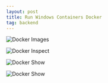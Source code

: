 ```yaml
---
layout: post
title: Run Windows Containers Docker
tag: backend
---
```


![Docker Images](/content/Docker_Images_Available_Locally.PNG)

![Docker Inspect](/content/docker_inspect_TestWinServer.PNG)

![Docker Show](/content/docker_ps_show.PNG)

![Docker Show](/content/docker_run_container.PNG)
